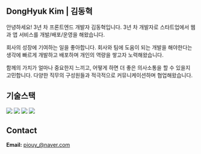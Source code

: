 ## DongHyuk Kim | 김동혁

안녕하세요! 3년 차 프론트엔드 개발자 김동혁입니다.
3년 차 개발자로 스타트업에서 웹과 앱 서비스를 개발/배포/운영을 해왔습니다.

회사의 성장에 기여하는 일을 좋아합니다. 회사와 팀에 도움이 되는 개발을 해야한다는 생각에 빠르게 개발하고 배포하며 개인의 역량을 쌓고자 노력해왔습니다.  

함께의 가치가 얼마나 중요한지 느끼고, 어떻게 하면 더 좋은 의사소통을 할 수 있을지 고민합니다.
다양한 직무의 구성원들과 적극적으로 커뮤니케이션하며 협업해왔습니다.


## 기술스택
<div>
  <img src="https://img.shields.io/badge/TypeScript-blue?style=for-the-badge&logo=TypeScript&logoColor=black">
  <img src="https://img.shields.io/badge/React.js-skyblue?style=for-the-badge&logo=React&logoColor=black">
  <img src="https://img.shields.io/badge/react_query-FF4154?style=for-the-badge&logo=ReactQuery&logoColor=white">
  <img src="https://img.shields.io/badge/Next.js-000000?style=for-the-badge&logo=Next.js&logoColor=white">
</div>

## Contact

<strong>Email:</strong> piouy_@naver.com
